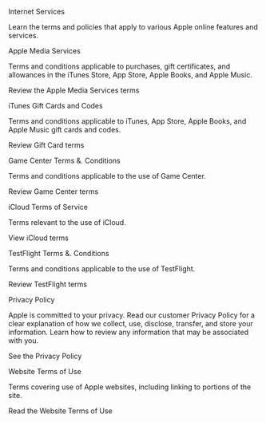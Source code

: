 Internet Services

Learn the terms and policies that apply to various Apple online features and services.

Apple Media Services

Terms and conditions applicable to purchases, gift certificates, and allowances in the iTunes Store, App Store, Apple Books, and Apple Music.

Review the Apple Media Services terms

iTunes Gift Cards and Codes

Terms and conditions applicable to iTunes, App Store, Apple Books, and Apple Music gift cards and codes.

Review Gift Card terms

Game Center Terms &. Conditions

Terms and conditions applicable to the use of Game Center.

Review Game Center terms

iCloud Terms of Service

Terms relevant to the use of iCloud.

View iCloud terms

TestFlight Terms &. Conditions

Terms and conditions applicable to the use of TestFlight.

Review TestFlight terms

Privacy Policy

Apple is committed to your privacy. Read our customer Privacy Policy for a clear explanation of how we collect, use, disclose, transfer, and store your information. Learn how to review any information that may be associated with you.

See the Privacy Policy

Website Terms of Use

Terms covering use of Apple websites, including linking to portions of the site.

Read the Website Terms of Use